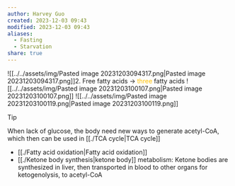 ```yaml
---
author: Harvey Guo
created: 2023-12-03 09:43
modified: 2023-12-03 09:43
aliases:
  - Fasting
  - Starvation
share: true
---
```

![[../../assets/img/Pasted image 20231203094317.png|Pasted image 20231203094317.png]]2. Free fatty acids -> <font color="#ffc000">three</font> fatty acids
![[../../assets/img/Pasted image 20231203100107.png|Pasted image 20231203100107.png]]
![[../../assets/img/Pasted image 20231203100119.png|Pasted image 20231203100119.png]]
>[!tip] 
>When lack of glucose, the body need new ways to generate acetyl-CoA, which then can be used in [[./TCA cycle|TCA cycle]]
>- [[./Fatty acid oxidation|Fatty acid oxidation]]
>- [[./Ketone body synthesis|ketone body]] metabolism: Ketone bodies are synthesized in liver, then transported in blood to other organs for ketogenolysis, to acetyl-CoA